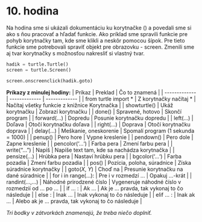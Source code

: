 # 10. hodina

Na hodina sme si ukázali dokumentáciu ku korytnačke () a povedali sme si ako s ňou pracovať a hľadať funkcie. Ako príklad sme spravili funkcie pre pohyb korytnačky tam, 
kde sme klikli a neskôr pomocou šípok. Pre tieto funkcie sme potrebovali spraviť objekt pre obrazovku - screen. Zmenili sme aj tvar korytnačky s možnosťou nakresliť si vlastný tvar.

```python
hadik = turtle.Turtle()
screen = turtle.Screen()

screen.onscreenclick(hadik.goto)
```


**Príkazy z minulej hodiny:**
| Príkaz  | Preklad | Čo to znamená |
| ------------- | ------------- | ------------- |
| from turtle import *  | Z korytnačky načítaj *  | Načítaj všetky funkcie z knižnice Korytnačka |
| showturtle()  | Ukáž korytnačku  | Zobrazí korytnačku |
| done()  | Spravené, hotovo  | Skončí program |
| forward(...)  | Dopredu  | Posunie korytnačku dopredu |
| left(...)  | Doľava  | Otočí korytnačku doľava |
| right(...)  | Doprava  | Otočí korytnačku doprava |
| delay(...)  | Meškanie, oneskorenie  | Spomalí program (1 sekunda = 1000) |
| penup()  | Pero hore  | Vypne kreslenie |
| pendown()  | Pero dole  | Zapne kreslenie |
| pencolor(‘...‘)  | Farba pera  | Zmení farbu pera |
| write(“…”)  | Napíš  |	Napíše text tam, kde sa nachádza korytnačka |
| pensize(...)  | Hrúbka pera  | Nastaví hrúbku pera |
| bgcolor(‘...‘)  | Farba pozadia  | Zmení farbu pozadia |
| pos()  | Pozícia, poloha, súradnice | Získa súradnice korytnačky |
| goto(*X*, *Y*)  | Choď na  | Presunie korytnačku na dané súradnice |
| for i in range(...):  | Pre i v rozmedzí ...  | Opakuj ...-krát |
| randint(...,...)  | Náhodné prirodzené číslo  | Vygeneruje náhodné číslo v rozmedzií od ... po ... |
| if ... :  | Ak ... | Ak je ... pravda, tak vykonaj to čo následuje |
| else :  | Inak ... | Inak vykonaj to čo následuje |
| elif ... :  | Inak ak ... | Alebo ak je ... pravda, tak vykonaj to čo následuje |

*Tri bodky v zátvorkách znamenajú, že treba niečo doplniť.*
